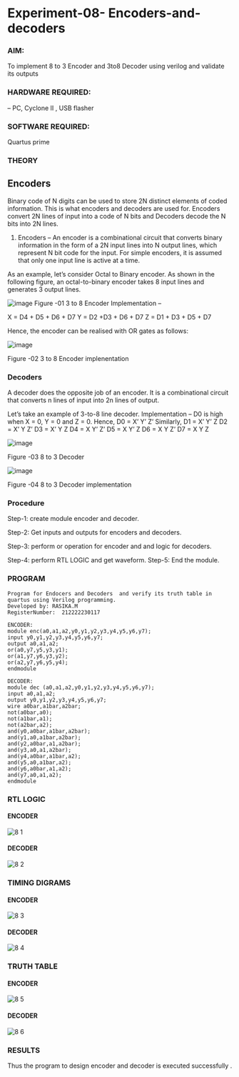 # Experiment-08- Encoders-and-decoders 
### AIM: 
To implement 8 to 3 Encoder and  3to8 Decoder using verilog and validate its outputs

### HARDWARE REQUIRED:  
– PC, Cyclone II , USB flasher

### SOFTWARE REQUIRED:   
Quartus prime

### THEORY 

## Encoders
Binary code of N digits can be used to store 2N distinct elements of coded information. This is what encoders and decoders are used for. Encoders convert 2N lines of input into a code of N bits and Decoders decode the N bits into 2N lines.

1. Encoders –
An encoder is a combinational circuit that converts binary information in the form of a 2N input lines into N output lines, which represent N bit code for the input. For simple encoders, it is assumed that only one input line is active at a time.

As an example, let’s consider Octal to Binary encoder. As shown in the following figure, an octal-to-binary encoder takes 8 input lines and generates 3 output lines.

![image](https://user-images.githubusercontent.com/36288975/171543588-bc0746df-a173-4b35-989e-5fb7d385fe8a.png)
Figure -01 3 to 8 Encoder 
Implementation –

X = D4 + D5 + D6 + D7
Y = D2 +D3 + D6 + D7
Z = D1 + D3 + D5 + D7 

Hence, the encoder can be realised with OR gates as follows:


![image](https://user-images.githubusercontent.com/36288975/171543740-68403b82-aa93-4c98-9343-f32b14885a2e.png)

Figure -02 3 to 8 Encoder implenentation 

### Decoders 
A decoder does the opposite job of an encoder. It is a combinational circuit that converts n lines of input into 2n lines of output.

Let’s take an example of 3-to-8 line decoder.
Implementation –
D0 is high when X = 0, Y = 0 and Z = 0. Hence,
D0 = X’ Y’ Z’ 
Similarly,
D1 = X’ Y’ Z
D2 = X’ Y Z’
D3 = X’ Y Z
D4 = X Y’ Z’
D5 = X Y’ Z
D6 = X Y Z’
D7 = X Y Z 


![image](https://user-images.githubusercontent.com/36288975/171543978-ee2d0671-2846-40a1-8705-507fd6287a49.png)

Figure -03 8 to 3 Decoder 

![image](https://user-images.githubusercontent.com/36288975/171543866-5a6eace6-8683-49d7-9c4f-a7cb30ec3035.png)

Figure -04 8 to 3 Decoder implementation 

### Procedure
Step-1: create module encoder and decoder. 

Step-2: Get inputs and outputs for encoders and decoders. 

Step-3: perform or operation for encoder and and logic for decoders. 

Step-4: perform RTL LOGIC and get waveform. Step-5: End the module.



### PROGRAM 
```
Program for Endocers and Decoders  and verify its truth table in quartus using Verilog programming.
Developed by: RASIKA.M
RegisterNumber:  212222230117

ENCODER:
module enc(a0,a1,a2,y0,y1,y2,y3,y4,y5,y6,y7);
input y0,y1,y2,y3,y4,y5,y6,y7;
output a0,a1,a2;
or(a0,y7,y5,y3,y1);
or(a1,y7,y6,y3,y2);
or(a2,y7,y6,y5,y4);
endmodule 

DECODER:
module dec (a0,a1,a2,y0,y1,y2,y3,y4,y5,y6,y7);
input a0,a1,a2;
output y0,y1,y2,y3,y4,y5,y6,y7;
wire a0bar,a1bar,a2bar;
not(a0bar,a0);
not(a1bar,a1);
not(a2bar,a2);
and(y0,a0bar,a1bar,a2bar);
and(y1,a0,a1bar,a2bar);
and(y2,a0bar,a1,a2bar);
and(y3,a0,a1,a2bar);
and(y4,a0bar,a1bar,a2);
and(y5,a0,a1bar,a2);
and(y6,a0bar,a1,a2);
and(y7,a0,a1,a2);
endmodule
```

### RTL LOGIC  
#### ENCODER 
![8 1](https://github.com/AmruthaRajsheker/Experiment-08-Encoders-and-decoders-/assets/119475943/04cc1eb1-3c73-46f2-8b2b-83b3d4ef377f)

#### DECODER
![8 2](https://github.com/AmruthaRajsheker/Experiment-08-Encoders-and-decoders-/assets/119475943/b7133ba4-f3cf-46b8-86c6-4236a00aace9)


### TIMING DIGRAMS  
#### ENCODER

![8 3](https://github.com/AmruthaRajsheker/Experiment-08-Encoders-and-decoders-/assets/119475943/1c839a7e-68d5-4a2b-a7a1-0c591820cbd9)



#### DECODER

![8 4](https://github.com/AmruthaRajsheker/Experiment-08-Encoders-and-decoders-/assets/119475943/2c57c4d2-dcbe-4b3d-95eb-e3edbad65cb3)


### TRUTH TABLE 

#### ENCODER
![8 5](https://github.com/AmruthaRajsheker/Experiment-08-Encoders-and-decoders-/assets/119475943/c1dc5e21-846a-4934-918b-bc61d3d57c69)


#### DECODER
![8 6](https://github.com/AmruthaRajsheker/Experiment-08-Encoders-and-decoders-/assets/119475943/13831410-3939-4ca5-8cb3-b9ae1d67fb71)

### RESULTS 
Thus the program to design encoder and decoder is executed successfully .

